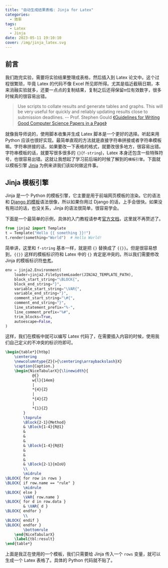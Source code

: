 ```yaml
---
title: "自动生成结果表格: Jinja for Latex"
categories:
  - 效率
tags:
  - Latex
  - Jinja
date: 2023-05-11 19:10:10
cover: /img/jinja_latex.svg
---
```


## 前言

我们跑完实验，需要将实验结果整理成表格，然后插入到 Latex 论文中。这个过程很繁琐，毕竟 Latex 的代码不像 Excel 所见即所得。尤其是临近截稿日期，本来消融实验就多，还要一点点的复制结果，复制之后还得保留n位有效数字，很多时候真的很容易出错。

> Use scripts to collate results and generate tables and graphs. This will be very useful for quickly and reliably updating results close to submission deadlines. -- Prof. Stephen Gould [《Guidelines for Writing Good Computer Science Papers in a Page》](/pdf/paperWritingCheatSheet.pdf)

就像我导师说的，使用脚本收集并生成 Latex 脚本是一个更好的选择。听起来用 Python 应该也很好实现。最简单直观的方法就是直接字符串拼接或者字符串模板嘛。字符串拼接的话，如果要改一下表格的格式，就要改很多地方，很容易出错。字符串模板的话，就要写很多很多的 `{}`(`f-string`)，Latex 本身还包含一些特殊符号，也很容易出错。这就让我想起了学习前后端的时候了解到的`模板引擎`。下面就以模板引擎 [Jinja](https://jinja.palletsprojects.com/) 为例来讲我们该如何做这件事。

## Jinja 模板引擎

Jinja 是一个 Python 的模板引擎，它主要是用于前端网页模板的渲染。它的语法和 [Django 的模板](https://docs.djangoproject.com/zh-hans/5.0/ref/templates/language/)语法很像，所以如果你用过 Django 的话，上手会很快。如果没有用过的话，也没关系，Jinja 的语法很简单，很容易学会。

下面是一个最简单的示例，具体的入门教程请参考[官方文档](https://jinja.palletsprojects.com/)，这里就不再赘述了。

```python
from jinja2 import Template
t = Template("Hello {{ something }}!")
t.render(something="World")  # Hello World!
```

简单讲，这里和 `f-string` 基本一样，就是把 `{}` 替换成了 `{{}}`。但是很容易想到，`{{}}` 这样的模板标识符和 Latex 中的 `{}` 肯定是冲突的。所以我们需要修改 Jinja 的模板标识符[参考](https://stackoverflow.com/a/55715605)。

```python
env = jinja2.Environment(
    loader=jinja2.FileSystemLoader(JINJA2_TEMPLATE_PATH),
    block_start_string="\BLOCK{",
    block_end_string="}",
    variable_start_string="\VAR{",
    variable_end_string="}",
    comment_start_string="\#{",
    comment_end_string="}",
    line_statement_prefix="%-",
    line_comment_prefix="%#",
    trim_blocks=True,
    autoescape=False,
)
```

这样，我们在模板中就可以编写 Latex 代码了，在需要插入内容的时候，使用我们自己定义的不冲突的标识符即可。

```latex
\begin{table*}[htbp]
    \centering
    \newcolumntype{Z}{>{\centering\arraybackslash}X}
    \caption{Caption.}
    \begin{NiceTabularX}{\linewidth}{
            @{}
            w{l}{14em}
            |
            *{4}{Z}
            |
            *{4}{Z}
            |
            *{1}{Z}
        }
        \toprule
        \Block{2-1}{Method}
        & \Block{1-4}{R@1}
        &
        &
        &
        & \Block{1-4}{R@3}
        &
        &
        &
        & \Block{2-1}{mIoU}
        \\
        \midrule
\BLOCK{ for row in rows }
\BLOCK{ if row.name == "rule" }
        \midrule
\BLOCK{ else }
        \VAR{ row.name }
\BLOCK{ for d in row.data }
        & \VAR{ d }
\BLOCK{ endfor }
        \\
\BLOCK{ endif }
\BLOCK{ endfor }
        \bottomrule
    \end{NiceTabularX}
    \label{tbl:result}
\end{table*}
```

上面是我正在使用的一个模板，我们只需要给 Jinja 传入一个 `rows` 变量，就可以生成一个 Latex 表格了。具体的 Python 代码就不贴了。
